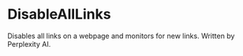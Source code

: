 # DisableAllLinks
Disables all links on a webpage and monitors for new links. Written by Perplexity AI.
